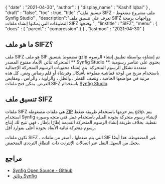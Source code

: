 {
  "date" : "2021-04-30",
  "author" : {
    "display_name" : "Kashif Iqbal"
} ,
  "draft" : "false",
  "toc" : true,
  "title" :"تنسيق ملف SIFZ - ملف مشروع مضغوط Synfig Studio" ,
  "description":"تعرف على تنسيق ملف SIFZ وواجهات برمجة التطبيقات التي يمكنها إنشاء ملفات SIFZ وفتحها." ,
  "linktitle" : "SIFZ",
  "menu" : {
    "docs" : {
      "parent" : "compression"
}
} ,
  "lastmod" : "2021-04-30"
}

## ما هو ملف SIFZ؟

ملف SIFZ هو ملف SIF مضغوط بتنسيق gzip تم إنشاؤه بواسطة تطبيق إنشاء الرسوم المتحركة ثنائي الأبعاد مفتوح المصدر ** Synfig Studio **. يحتوي على عناصر رسومية متعددة تشكل الرسوم المتحركة. يتم إنشاء محتويات الرسوم المتحركة الإجمالية باستخدام مزيج من لوحة قماشية مملوءة بأشكال وفرشاة أو قلم رصاص ونص. كل هذه مرتبة في مواضعها الخاصة ، ونصف القطر ، والظل ، والزاوية ، والرأس ، ومقابض العرض. يمكن فتح ملفات SIFZ باستخدام [Synfig Studio](https://www.synfig.org/).

## تنسيق ملف SIFZ

ملفات SIFZ هي ملفات مضغوطة [ZIP](/ar/compression/zip/) يتم حزمها باستخدام طريقة ضغط gzip. يتم استخدام Synfig لإنشاء رسوم متحركة بجودة الفيلم باستخدام عمل فني متجه وصورة نقطية. بخلاف طريقة إنشاء الرسوم المتحركة القديمة إطارًا بإطار ، فهي تتيح لك إنتاج رسوم متحركة ثنائية الأبعاد بجودة أعلى بموارد أقل.

تكون ملفات SIFZ ، التي يتم ضغطها ، أصغر من ملفات SIF غير المضغوطة. هذا أيضًا يجعل من السهل النقل عبر اتصالات الإنترنت ذات النطاق الترددي المنخفض.

## مراجع

* [Synfig Open Source - Github](https://github.com/synfig/synfig/)
* [وثائق Synfig](https://synfig.readthedocs.io/en/latest/index.html)

